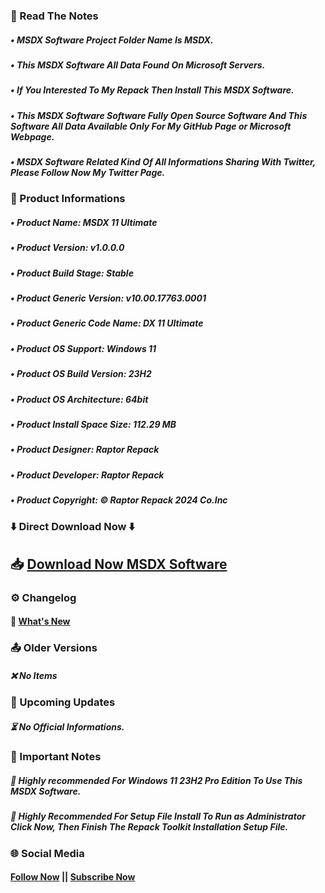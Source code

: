 ### 📝 Read The Notes

##### • MSDX Software Project Folder Name Is MSDX.

##### • This MSDX Software All Data Found On Microsoft Servers.

##### • If You Interested To My Repack Then Install This MSDX Software.

##### • This MSDX Software Software Fully Open Source Software And This Software All Data Available Only For My GitHub Page or Microsoft Webpage.

##### • MSDX Software Related Kind Of All Informations Sharing With Twitter, Please Follow Now My Twitter Page.

### 📑 Product Informations

##### • Product Name: MSDX 11 Ultimate 
##### • Product Version: v1.0.0.0
##### • Product Build Stage: Stable
##### • Product Generic Version: v10.00.17763.0001
##### • Product Generic Code Name: DX 11 Ultimate
##### • Product OS Support: Windows 11
##### • Product OS Build Version: 23H2
##### • Product OS Architecture: 64bit
##### • Product Install Space Size: 112.29 MB
##### • Product Designer: Raptor Repack
##### • Product Developer: Raptor Repack
##### • Product Copyright: © Raptor Repack 2024 Co.Inc

### ⬇️ Direct Download Now ⬇️

## 📥 [Download Now MSDX Software](https://github.com/RaptorRepack/MSDX/releases/download/v1.0.0/MSDX11_Ultimate_v1.0.0.0_x64.exe)

### ⚙️ Changelog

#### 💎 [What's New](https://github.com/RaptorRepack/MSDX/releases/tag/v1.0.0)

### 📤 Older Versions

##### ❌ No Items

### 📢 Upcoming Updates

##### ⏳ No Official Informations.

### 📝 Important Notes

##### 🔴 Highly recommended For Windows 11 23H2 Pro Edition To Use This MSDX Software.

##### 🔴 Highly Recommended For Setup File Install To Run as Administrator Click Now, Then Finish The Repack Toolkit Installation Setup File.

### 🌐 Social Media
#### [Follow Now](https://twitter.com/raptorrepack) || [Subscribe Now](https://youtube.com/@RaptorRepack)
